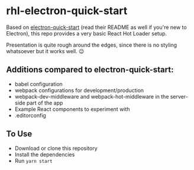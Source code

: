 # rhl-electron-quick-start

Based on [electron-quick-start](https://github.com/electron/electron-quick-start) (read their 
README as well if you're new to Electron), this repo provides a very basic React Hot Loader setup.

Presentation is quite rough around the edges, since there is no styling whatsoever but 
it works well. :wink:

## Additions compared to electron-quick-start:

- babel configuration
- webpack configurations for development/production
- webpack-dev-middleware and webpack-hot-middleware in the server-side part of the app
- Example React components to experiment with
- .editorconfig

## To Use

- Download or clone this repository
- Install the dependencies
- Run `yarn start`
